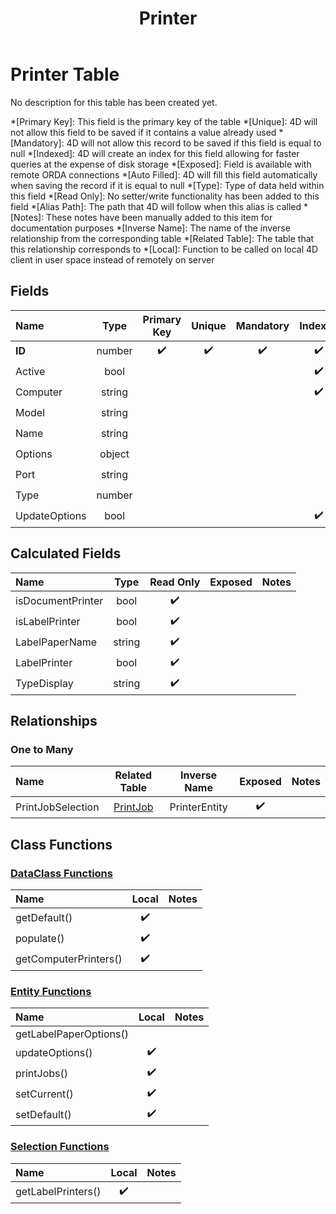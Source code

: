 ﻿---
layout: default
title: Printer
parent: Tables
---
# Printer Table
No description for this table has been created yet.

*[Primary Key]: This field is the primary key of the table
*[Unique]: 4D will not allow this field to be saved if it contains a value already used
*[Mandatory]: 4D will not allow this record to be saved if this field is equal to null
*[Indexed]: 4D will create an index for this field allowing for faster queries at the expense of disk storage
*[Exposed]: Field is available with remote ORDA connections
*[Auto Filled]: 4D will fill this field automatically when saving the record if it is equal to null
*[Type]: Type of data held within this field
*[Read Only]: No setter/write functionality has been added to this field
*[Alias Path]: The path that 4D will follow when this alias is called
*[Notes]: These notes have been manually added to this item for documentation purposes
*[Inverse Name]: The name of the inverse relationship from the corresponding table
*[Related Table]: The table that this relationship corresponds to
*[Local]: Function to be called on local 4D client in user space instead of remotely on server
## Fields

|Name|Type|Primary Key|Unique|Mandatory|Indexed|Exposed|Auto Filled|Notes|
|:---|:---:|:---:|:---:|:---:|:---:|:---:|:---:|:---:|
|**ID**|number|✔️|✔️|✔️|✔️|✔️|✔️||
|Active|bool||||✔️|✔️|||
|Computer|string||||✔️|✔️|||
|Model|string|||||✔️|||
|Name|string|||||✔️|||
|Options|object|||||✔️|||
|Port|string|||||✔️|||
|Type|number|||||✔️|||
|UpdateOptions|bool||||✔️|✔️|||

## Calculated Fields

|Name|Type|Read Only|Exposed|Notes|
|:---|:---:|:---:|:---:|:---:|
|isDocumentPrinter|bool|✔️|||
|isLabelPrinter|bool|✔️|||
|LabelPaperName|string|✔️|||
|LabelPrinter|bool|✔️|||
|TypeDisplay|string|✔️|||

## Relationships

### One to Many

|Name|Related Table|Inverse Name|Exposed|Notes|
|:---|:---:|:---:|:---:|:---:|
|PrintJobSelection|[PrintJob](PrintJob.md)|PrinterEntity|✔️||

## Class Functions

### [DataClass Functions](https://github.com/synthotec/SynthoTec-4D/blob/main/Project/Sources/Classes/Printer.4dm)

|Name|Local|Notes|
|:---|:---:|:---:|
|getDefault()|✔️||
|populate()|✔️||
|getComputerPrinters()|✔️||

### [Entity Functions](https://github.com/synthotec/SynthoTec-4D/blob/main/Project/Sources/Classes/PrinterEntity.4dm)

|Name|Local|Notes|
|:---|:---:|:---:|
|getLabelPaperOptions()|||
|updateOptions()|✔️||
|printJobs()|✔️||
|setCurrent()|✔️||
|setDefault()|✔️||

### [Selection Functions](https://github.com/synthotec/SynthoTec-4D/blob/main/Project/Sources/Classes/PrinterSelection.4dm)

|Name|Local|Notes|
|:---|:---:|:---:|
|getLabelPrinters()|✔️||